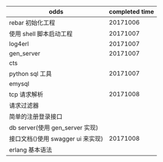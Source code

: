 odds                        | completed time
--------------------------- | --------------
rebar 初始化工程                 | 20171006
使用 shell 脚本启动工程             | 20171007
log4erl                     | 20171007
gen_server                  | 20171007
cts                         |
python sql 工具               | 20171007
emysql                      |
tcp 请求解析                    | 20171008
请求过滤器                       |
简单的注册登录接口                   |
db server(使用 gen_server 实现) |
接口文档()使用 swagger ui 来实现)    | 20171008
erlang 基本语法                 |
